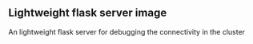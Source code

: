 ## Lightweight flask server image

An lightweight flask server for debugging the connectivity in the cluster